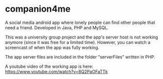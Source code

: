 # companion4me

A social media android app where lonely people can find other people that need a friend. Developed in Java, PHP and MySQL.

This was a university group project and the app's server host is not working anymore (since it was free for a limited time). However, you can watch a screencast of when the app was fully working.

The app server files are included in the folder "serverFiles" written in PHP.

A youtube video of the working app is here: https://www.youtube.com/watch?v=8Q2PaOFaTTk
